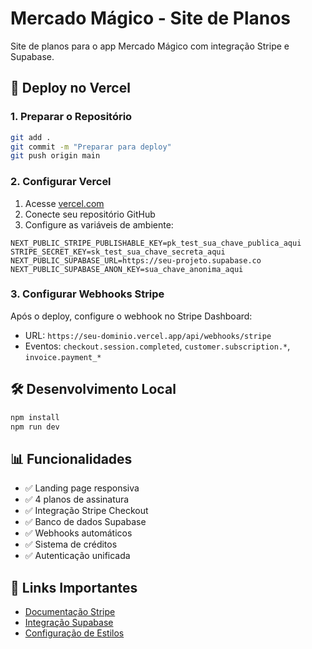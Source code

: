 # Mercado Mágico - Site de Planos

Site de planos para o app Mercado Mágico com integração Stripe e Supabase.

## 🚀 Deploy no Vercel

### 1. Preparar o Repositório

```bash
git add .
git commit -m "Preparar para deploy"
git push origin main
```

### 2. Configurar Vercel

1. Acesse [vercel.com](https://vercel.com)
2. Conecte seu repositório GitHub
3. Configure as variáveis de ambiente:

```env
NEXT_PUBLIC_STRIPE_PUBLISHABLE_KEY=pk_test_sua_chave_publica_aqui
STRIPE_SECRET_KEY=sk_test_sua_chave_secreta_aqui
NEXT_PUBLIC_SUPABASE_URL=https://seu-projeto.supabase.co
NEXT_PUBLIC_SUPABASE_ANON_KEY=sua_chave_anonima_aqui
```

### 3. Configurar Webhooks Stripe

Após o deploy, configure o webhook no Stripe Dashboard:
- URL: `https://seu-dominio.vercel.app/api/webhooks/stripe`
- Eventos: `checkout.session.completed`, `customer.subscription.*`, `invoice.payment_*`

## 🛠️ Desenvolvimento Local

```bash
npm install
npm run dev
```

## 📊 Funcionalidades

- ✅ Landing page responsiva
- ✅ 4 planos de assinatura
- ✅ Integração Stripe Checkout
- ✅ Banco de dados Supabase
- ✅ Webhooks automáticos
- ✅ Sistema de créditos
- ✅ Autenticação unificada

## 🔗 Links Importantes

- [Documentação Stripe](./STRIPE_SETUP.md)
- [Integração Supabase](./SUPABASE_INTEGRATION.md)
- [Configuração de Estilos](./STYLES.md)
